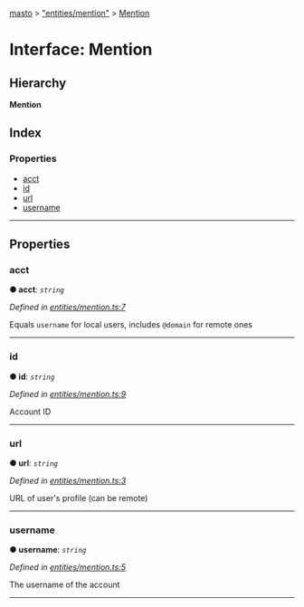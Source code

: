 [masto](../README.md) > ["entities/mention"](../modules/_entities_mention_.md) > [Mention](../interfaces/_entities_mention_.mention.md)

# Interface: Mention

## Hierarchy

**Mention**

## Index

### Properties

* [acct](_entities_mention_.mention.md#acct)
* [id](_entities_mention_.mention.md#id)
* [url](_entities_mention_.mention.md#url)
* [username](_entities_mention_.mention.md#username)

---

## Properties

<a id="acct"></a>

###  acct

**● acct**: *`string`*

*Defined in [entities/mention.ts:7](https://github.com/neet/masto.js/blob/a11943e/src/entities/mention.ts#L7)*

Equals `username` for local users, includes `@domain` for remote ones

___
<a id="id"></a>

###  id

**● id**: *`string`*

*Defined in [entities/mention.ts:9](https://github.com/neet/masto.js/blob/a11943e/src/entities/mention.ts#L9)*

Account ID

___
<a id="url"></a>

###  url

**● url**: *`string`*

*Defined in [entities/mention.ts:3](https://github.com/neet/masto.js/blob/a11943e/src/entities/mention.ts#L3)*

URL of user's profile (can be remote)

___
<a id="username"></a>

###  username

**● username**: *`string`*

*Defined in [entities/mention.ts:5](https://github.com/neet/masto.js/blob/a11943e/src/entities/mention.ts#L5)*

The username of the account

___

